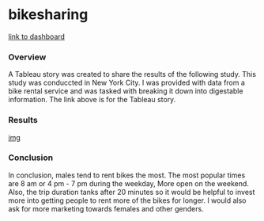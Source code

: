 # bikesharing

[link to dashboard](https://public.tableau.com/shared/6MGRBGMHD?:display_count=n&:origin=viz_share_link "link to dashboard")

### Overview
A Tableau story was created to share the results of the following study. This study was conduccted in New York City. I was provided with data from a bike rental service and was tasked with breaking it down into digestable information. The link above is for the Tableau story.

### Results
[img](https://github.com/PeijaEn/bikesharing/blob/main/bikesharing/resources/images/mod%2014,%201.png?raw=true "Peak Times")

### Conclusion
In conclusion, males tend to rent bikes the most. The most popular times are 8 am or 4 pm - 7 pm during the weekday, More open on the weekend. Also, the trip duration tanks after 20 minutes so it would be helpful to invest more into getting people to rent more of the bikes for longer. I would also ask for more marketing towards females and other genders.
